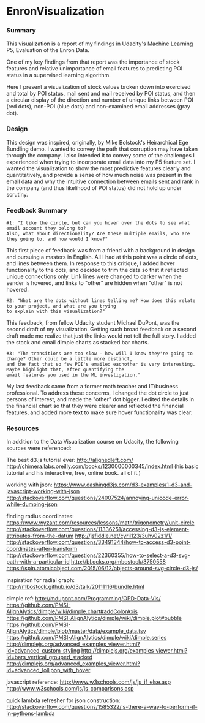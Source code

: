 # EnronVisualization

<h3>Summary</h3>

This visualization is a report of my findings in Udacity's Machine Learning P5, Evaluation of the 
Enron Data.

One of my key findings from that report was the importance of stock features and relative 
unimportance of email features to predicting POI status in a supervised learning algorithm.

Here I present a visualization of stock values broken down into exercised and total by POI status,
mail sent and mail received by POI status, and then a circular display of the direction and number of
unique links between POI (red dots), non-POI (blue dots) and non-examined email addresses (gray dot).

<h3>Design</h3>

This design was inspired, originally, by Mike Bolstock's Heirarchical Ege Bundling demo. I wanted to convey the
path that corruption may have taken through the company. I also intended it to convey some of the challenges 
I experienced when trying to incorporate email data into my P5 feature set. I wanted the visualization to show 
the most predictive features clearly and quantitatively, and provide a sense of how much noise was present in 
the email data and why the intuitive connection between emails sent and rank in the company (and thus likelihood 
of POI status) did not hold up under scrutiny. 

<h3>Feedback Summary</h3>

    #1: "I like the circle, but can you hover over the dots to see what email account they belong to?
    Also, what about directionality? Are these multiple emails, who are they going to, and how would I know?"
    
This first piece of feedback was from a friend with a background in design and pursuing a masters in 
English. All I had at this point was a circle of dots, and lines between them. In response to this critique, 
I added hover functionality to the dots, and decided to trim the data so that it reflected 
unique connections only. Link lines were changed to darker when the sender is hovered, and links to "other" 
are hidden when "other" is not hovered.
    
    #2: "What are the dots without lines telling me? How does this relate to your project, and what are you trying
    to explain with this visualization?"
    
This feedback, from fellow Udacity student Michael DuPont, was the second draft of my visualization. Getting such 
broad feedback on a second draft made me realize that just the links would not tell the full story. I added the 
stock and email dimple charts as stacked bar charts.
    
    #3: "The transitions are too slow - how will I know they're going to change? Other could be a little more distinct,
    and the fact that so few POI's emailed eachother is very interesting. Maybe highlight that, after quantifying the 
    email features you used in the ML investigation."
    
My last feedback came from a former math teacher and IT/business professional. To address these concerns, I changed
the dot circle to just persons of interest, and made the "other" dot bigger. I edited the details in the financial 
chart so that they were clearer and reflected the financial features, and added more text to make sure hover functionality
was clear.
    
<h3>Resources</h3>
In addition to the Data Visualization course on Udacity, the following sources
were referenced:

The best d3.js tutorial ever:
http://alignedleft.com/ 
http://chimera.labs.oreilly.com/books/1230000000345/index.html
(his basic tutorial and his interactive, free, online book. all of it.)

working with json:
https://www.dashingd3js.com/d3-examples/1-d3-and-javascript-working-with-json
http://stackoverflow.com/questions/24007524/annoying-unicode-error-while-dumping-json

finding radius coordinates:
https://www.wyzant.com/resources/lessons/math/trigonometry/unit-circle
http://stackoverflow.com/questions/11336251/accessing-d3-js-element-attributes-from-the-datum
http://jsfiddle.net/cyril123/3uhv02z1/1/
http://stackoverflow.com/questions/33491344/how-to-access-d3-point-coordinates-after-transform
http://stackoverflow.com/questions/22360355/how-to-select-a-d3-svg-path-with-a-particular-id
http://bl.ocks.org/mbostock/3750558
https://spin.atomicobject.com/2015/06/12/objects-around-svg-circle-d3-js/

inspiration for radial graph:
http://mbostock.github.io/d3/talk/20111116/bundle.html

dimple ref:
http://mdupont.com/Programming/OPD-Data-Vis/
https://github.com/PMSI-AlignAlytics/dimple/wiki/dimple.chart#addColorAxis
https://github.com/PMSI-AlignAlytics/dimple/wiki/dimple.plot#bubble
https://github.com/PMSI-AlignAlytics/dimple/blob/master/data/example_data.tsv
https://github.com/PMSI-AlignAlytics/dimple/wiki/dimple.series
http://dimplejs.org/advanced_examples_viewer.html?id=advanced_custom_styling
http://dimplejs.org/examples_viewer.html?id=bars_vertical_grouped_stacked
http://dimplejs.org/advanced_examples_viewer.html?id=advanced_lollipop_with_hover

javascript reference:
http://www.w3schools.com/js/js_if_else.asp
http://www.w3schools.com/js/js_comparisons.asp

quick lambda refresher for json construction:
http://stackoverflow.com/questions/1585322/is-there-a-way-to-perform-if-in-pythons-lambda
